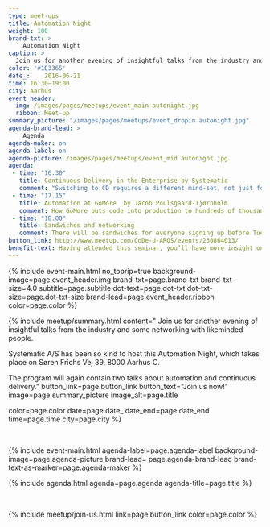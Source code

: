 ```yaml
---
type: meet-ups
title: Automation Night
weight: 100
brand-txt: >
    Automation Night
caption: >
  Join us for another evening of insightful talks from the industry and some networking with likeminded people.
color: '#1E3365'
date_:    2016-06-21
time: 16:30—19:00
city: Aarhus
event_header:
  img: /images/pages/meetups/event_main autonight.jpg
  ribbon: Meet-up
summary_picture: "/images/pages/meetups/event_dropin autonight.jpg"
agenda-brand-lead: >
    Agenda
agenda-maker: on
agenda-label: on
agenda-picture: /images/pages/meetups/event_mid autonight.jpg
agenda:
 - time: "16.30"
   title: Continuous Delivery in the Enterprise by Systematic
   comment: "Switching to CD requires a different mind-set, not just for developers. Notice: This talk will be in Danish."
 - time: "17.15"
   title: Automation at GoMore  by Jacob Poulsgaard-Tjørnholm
   comment: How GoMore puts code into production to hundreds of thousands of users.
 - time: "18.00"
   title: Sandwiches and networking
   comment: There will be sandwiches for everyone signing up before Tuesday the 7th of June.
button_link: http://www.meetup.com/CoDe-U-AROS/events/230864013/
benefit-text: Having attended this seminar, you’ll have more insight on how your company can
---
```


{% include event-main.html
no_toprip=true
background-image=page.event_header.img
brand-txt=page.brand-txt
brand-txt-size=4.0
subtitle=page.subtitle
dot-text=page.dot-txt
dot-txt-size=page.dot-txt-size
brand-lead=page.event_header.ribbon
color=page.color %}

{% include meetup/summary.html
content="
Join us for another evening of insightful talks from the industry and some networking with likeminded people.

Systematic A/S has been so kind to host this Automation Night, which takes place on Søren Frichs Vej 39, 8000 Aarhus C.

The program will again contain two talks about automation and continuous delivery."
button_link=page.button_link
button_text="Join us now!"
image=page.summary_picture
image_alt=page.title

color=page.color
date=page.date_
date_end=page.date_end
time=page.time
city=page.city
%}

<br>

{% include event-main.html
agenda-label=page.agenda-label
background-image=page.agenda-picture
brand-lead= page.agenda-brand-lead
brand-text-as-marker=page.agenda-maker %}

{% include agenda.html
agenda=page.agenda
agenda-title=page.title %}

<br>

{% include meetup/join-us.html link=page.button_link color=page.color %}
